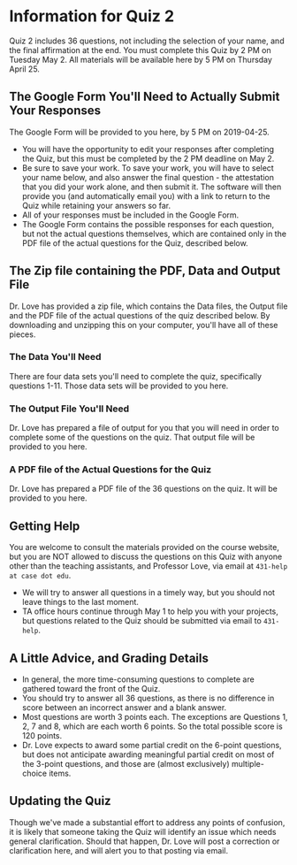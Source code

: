 # Information for Quiz 2

Quiz 2 includes 36 questions, not including the selection of your name, and the final affirmation at the end. You must complete this Quiz by 2 PM on Tuesday May 2. All materials will be available here by 5 PM on Thursday April 25.

## The Google Form You'll Need to Actually Submit Your Responses

The Google Form will be provided to you here, by 5 PM on 2019-04-25.

- You will have the opportunity to edit your responses after completing the Quiz, but this must be completed by the 2 PM deadline on May 2. 
- Be sure to save your work. To save your work, you will have to select your name below, and also answer the final question - the attestation that you did your work alone, and then submit it. The software will then provide you (and automatically email you) with a link to return to the Quiz while retaining your answers so far. 
- All of your responses must be included in the Google Form. 
- The Google Form contains the possible responses for each question, but not the actual questions themselves, which are contained only in the PDF file of the actual questions for the Quiz, described below.

## The Zip file containing the PDF, Data and Output File

Dr. Love has provided a zip file, which contains the Data files, the Output file and the PDF file of the actual questions of the quiz described below. By downloading and unzipping this on your computer, you'll have all of these pieces.

### The Data You'll Need

There are four data sets you'll need to complete the quiz, specifically questions 1-11. Those data sets will be provided to you here.

### The Output File You'll Need

Dr. Love has prepared a file of output for you that you will need in order to complete some of the questions on the quiz. That output file will be provided to you here.

### A PDF file of the Actual Questions for the Quiz

Dr. Love has prepared a PDF file of the 36 questions on the quiz. It will be provided to you here.

## Getting Help

You are welcome to consult the materials provided on the course website, but you are NOT allowed to discuss the questions on this Quiz with anyone other than the teaching assistants, and Professor Love, via email at `431-help at case dot edu`. 

- We will try to answer all questions in a timely way, but you should not leave things to the last moment. 
- TA office hours continue through May 1 to help you with your projects, but questions related to the Quiz should be submitted via email to `431-help`.

## A Little Advice, and Grading Details

- In general, the more time-consuming questions to complete are gathered toward the front of the Quiz.
- You should try to answer all 36 questions, as there is no difference in score between an incorrect answer and a blank answer.
- Most questions are worth 3 points each. The exceptions are Questions 1, 2, 7 and 8, which are each worth 6 points. So the total possible score is 120 points. 
- Dr. Love expects to award some partial credit on the 6-point questions, but does not anticipate awarding meaningful partial credit on most of the 3-point questions, and those are (almost exclusively) multiple-choice items. 

## Updating the Quiz

Though we've made a substantial effort to address any points of confusion, it is likely that someone taking the Quiz will identify an issue which needs general clarification. Should that happen, Dr. Love will post a correction or clarification here, and will alert you to that posting via email. 



